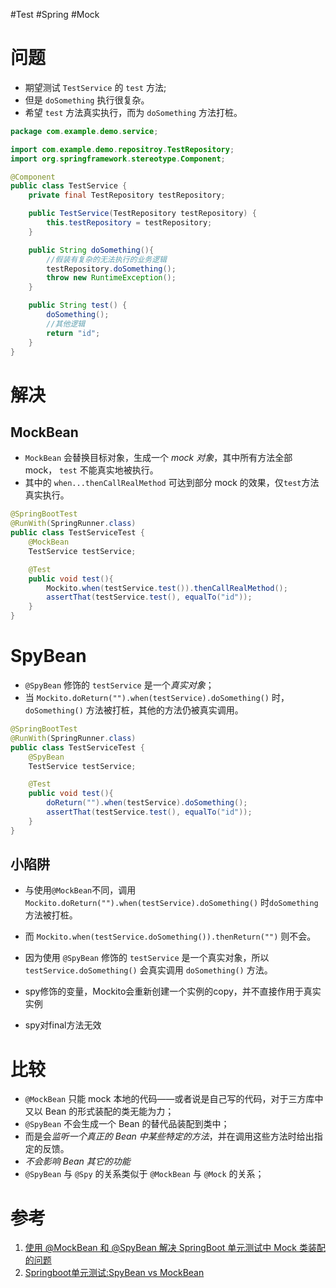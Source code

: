#Test #Spring #Mock 

# 问题
- 期望测试 `TestService` 的 `test` 方法;
- 但是 `doSomething` 执行很复杂。 
- 希望 `test` 方法真实执行，而为 `doSomething` 方法打桩。

```java
package com.example.demo.service;

import com.example.demo.repositroy.TestRepository;
import org.springframework.stereotype.Component;

@Component
public class TestService {
    private final TestRepository testRepository;

    public TestService(TestRepository testRepository) {
        this.testRepository = testRepository;
    }

    public String doSomething(){
        //假装有复杂的无法执行的业务逻辑
        testRepository.doSomething();
        throw new RuntimeException();
    }

    public String test() {
        doSomething();
        //其他逻辑
        return "id";
    }
}
```

# 解决
## MockBean

- `MockBean` 会替换目标对象，生成一个 *mock 对象*，其中所有方法全部 mock， `test` 不能真实地被执行。
- 其中的  `when...thenCallRealMethod` 可达到部分 mock 的效果，仅`test`方法真实执行。

```java
@SpringBootTest
@RunWith(SpringRunner.class)
public class TestServiceTest {
    @MockBean
    TestService testService;

    @Test
    public void test(){
        Mockito.when(testService.test()).thenCallRealMethod();
        assertThat(testService.test(), equalTo("id"));
    }
}
```

# SpyBean
- `@SpyBean` 修饰的 `testService` 是一个*真实对象*；
- 当 `Mockito.doReturn("").when(testService).doSomething()` 时，`doSomething()` 方法被打桩，其他的方法仍被真实调用。

```java
@SpringBootTest
@RunWith(SpringRunner.class)
public class TestServiceTest {
    @SpyBean
    TestService testService;

    @Test
    public void test(){
        doReturn("").when(testService).doSomething();
        assertThat(testService.test(), equalTo("id"));
    }
}
```

## 小陷阱

- 与使用`@MockBean`不同，调用`Mockito.doReturn("").when(testService).doSomething()` 时`doSomething`方法被打桩。
- 而 `Mockito.when(testService.doSomething()).thenReturn("")` 则不会。
- 因为使用 `@SpyBean` 修饰的 `testService` 是一个真实对象，所以 `testService.doSomething()` 会真实调用 `doSomething()` 方法。

-   spy修饰的变量，Mockito会重新创建一个实例的copy，并不直接作用于真实实例
-   spy对final方法无效

  # 比较
- `@MockBean` 只能 mock 本地的代码——或者说是自己写的代码，对于三方库中又以 Bean 的形式装配的类无能为力；
- `@SpyBean` 不会生成一个 Bean 的替代品装配到类中；
- 而是会*监听一个真正的 Bean 中某些特定的方法*，并在调用这些方法时给出指定的反馈。
- *不会影响 Bean 其它的功能*
- `@SpyBean` 与 `@Spy` 的关系类似于 `@MockBean` 与 `@Mock` 的关系；


# 参考
1. [使用 @MockBean 和 @SpyBean 解决 SpringBoot 单元测试中 Mock 类装配的问题 ](https://sspai.com/post/48245)
2. [Springboot单元测试:SpyBean vs MockBean](https://juejin.cn/post/6881981078735699976)